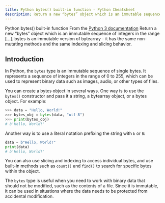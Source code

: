 ```yaml
---
title: Python bytes() built-in function - Python Cheatsheet
description: Return a new “bytes” object which is an immutable sequence of integers in the range [...]. bytes is an immutable version of bytearray – it has the same non-mutating methods and the same indexing and slicing behavior.
---
```


<base-title :title="frontmatter.title" :description="frontmatter.description">
Python bytes() built-in function
</base-title>

<base-disclaimer>
  <base-disclaimer-title>
    From the <a target="_blank" href="https://docs.python.org/3/library/functions.html#bytes">Python 3 documentation</a>
  </base-disclaimer-title>
  <base-disclaimer-content>
    Return a new “bytes” object which is an immutable sequence of integers in the range [...]. bytes is an immutable version of bytearray – it has the same non-mutating methods and the same indexing and slicing behavior.
  </base-disclaimer-content>
</base-disclaimer>

## Introduction

In Python, the `bytes` type is an immutable sequence of single bytes. It represents a sequence of integers in the range of 0 to 255, which can be used to represent binary data such as images, audio, or other types of files.

You can create a bytes object in several ways. One way is to use the `bytes()` constructor and pass it a string, a bytearray object, or a bytes object. For example:

```python
>>> data = "Hello, World!"
>>> bytes_obj = bytes(data, "utf-8")
>>> print(bytes_obj)
# b'Hello, World!'
```

Another way is to use a literal notation prefixing the string with `b` or `B`:

```python
data = b"Hello, World!"
print(data)
# b'Hello, World!'
```

You can also use slicing and indexing to access individual bytes, and use built-in methods such as `count()` and `find()` to search for specific bytes within the object.

The `bytes` type is useful when you need to work with binary data that should not be modified, such as the contents of a file. Since it is immutable, it can be used in situations where the data needs to be protected from accidental modification.
